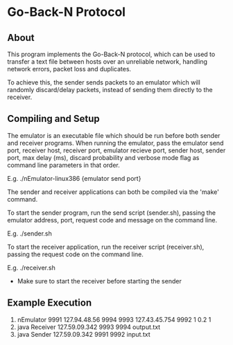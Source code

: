 Go-Back-N Protocol
==================

About
-----

This program implements the Go-Back-N protocol, which can be used to transfer a text file between hosts over an unreliable network, handling network errors, packet loss and duplicates.

To achieve this, the sender sends packets to an emulator which will randomly discard/delay packets, instead of sending them directly to the receiver.


Compiling and Setup
-------------------

The emulator is an executable file which should be run before both sender and receiver programs. When running the emulator, pass the emulator send port, receiver host, receiver port, emulator recieve port, sender host, sender port, max delay (ms), discard probability and verbose mode flag as command line parameters in that order.

E.g. ./nEmulator-linux386 {emulator send port}

The sender and receiver applications can both be compiled via the 'make' command. 

To start the sender program, run the send script (sender.sh), passing the emulator address, port, request code and message on the command line.

E.g. ./sender.sh 
  
To start the receiver application, run the receiver script (receiver.sh), passing the request code on the command line.

E.g. ./receiver.sh 

* Make sure to start the receiver before starting the sender


Example Execution
-----------------

1. nEmulator 9991 127.94.48.56 9994 9993 127.43.45.754 9992 1 0.2 1
2. java Receiver 127.59.09.342 9993 9994 output.txt
3. java Sender 127.59.09.342 9991 9992 input.txt


 

